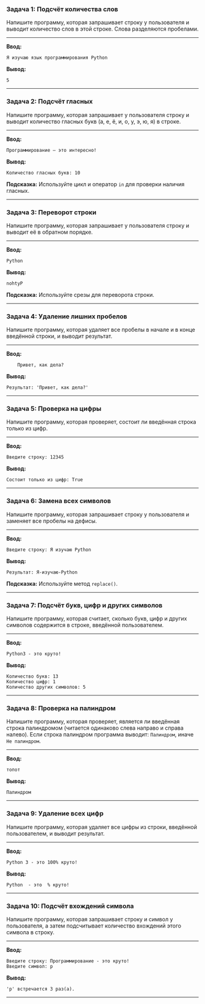 
### Задача 1: Подсчёт количества слов

Напишите программу, которая запрашивает строку у пользователя и выводит количество слов в этой строке. Слова разделяются пробелами.

-----
**Ввод:**

```terminal
Я изучаю язык программирования Python
```

**Вывод:**

```terminal
5
```

---

### Задача 2: Подсчёт гласных

Напишите программу, которая запрашивает у пользователя строку и выводит количество гласных букв (а, е, ё, и, о, у, э, ю, я) в строке.

-----
**Ввод:**

```terminal
Программирование — это интересно!
```

**Вывод:**

```terminal
Количество гласных букв: 10
```

**Подсказка:** Используйте цикл и оператор `in` для проверки наличия гласных.

---

### Задача 3: Переворот строки

Напишите программу, которая запрашивает у пользователя строку и выводит её в обратном порядке.

-----
**Ввод:**

```terminal
Python
```

**Вывод:**

```terminal
nohtyP
```

**Подсказка:** Используйте срезы для переворота строки.

---

### Задача 4: Удаление лишних пробелов

Напишите программу, которая удаляет все пробелы в начале и в конце введённой строки, и выводит результат.

-----
**Ввод:**

```terminal
    Привет, как дела?    
```

**Вывод:**

```terminal
Результат: 'Привет, как дела?'
```

---

### Задача 5: Проверка на цифры

Напишите программу, которая проверяет, состоит ли введённая строка только из цифр.

-----
**Ввод:**

```terminal
Введите строку: 12345
```

**Вывод:**

```terminal
Состоит только из цифр: True
```

---

### Задача 6: Замена всех символов

Напишите программу, которая запрашивает строку у пользователя и заменяет все пробелы на дефисы.

-----
**Ввод:**

```terminal
Введите строку: Я изучаю Python
```

**Вывод:**

```terminal
Результат: Я-изучаю-Python
```

**Подсказка:** Используйте метод `replace()`.

---

### Задача 7: Подсчёт букв, цифр и других символов

Напишите программу, которая считает, сколько букв, цифр и других символов содержится в строке, введённой пользователем.

-----
**Ввод:**

```terminal
Python3 - это круто!
```

**Вывод:**

```terminal
Количество букв: 13
Количество цифр: 1
Количество других символов: 5
```

---

### Задача 8: Проверка на палиндром

Напишите программу, которая проверяет, является ли введённая строка палиндромом (читается одинаково слева направо и справа налево). Если строка палиндром программа выводит: `Палиндром`, иначе `Не палиндром`.

-----
**Ввод:**

```terminal
топот
```

**Вывод:**

```terminal
Палиндром
```

---

### Задача 9: Удаление всех цифр

Напишите программу, которая удаляет все цифры из строки, введённой пользователем, и выводит результат.

-----
**Ввод:**

```terminal
Python 3 - это 100% круто!
```

**Вывод:**

```terminal
Python  - это  % круто!
```
---

### Задача 10: Подсчёт вхождений символа

Напишите программу, которая запрашивает строку и символ у пользователя, а затем подсчитывает количество вхождений этого символа в строку.

-----
**Ввод:**

```terminal
Введите строку: Программирование - это круто!
Введите символ: р
```

**Вывод:**

```terminal
'р' встречается 3 раз(а).
```
---